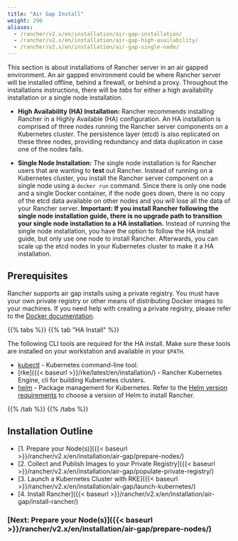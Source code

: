 ```yaml
---
title: "Air Gap Install"
weight: 290
aliases:
  - /rancher/v2.x/en/installation/air-gap-installation/
  - /rancher/v2.x/en/installation/air-gap-high-availability/
  - /rancher/v2.x/en/installation/air-gap-single-node/
---
```


This section is about installations of Rancher server in an air gapped environment. An air gapped environment could be where Rancher server will be installed offline, behind a firewall, or behind a proxy. Throughout the installations instructions, there will be _tabs_ for either a high availability installation or a single node installation.

* **High Availability (HA) Installation:** Rancher recommends installing Rancher in a Highly Available (HA) configuration. An HA installation is comprised of three nodes running the Rancher server components on a Kubernetes cluster. The persistence layer (etcd) is also replicated on these three nodes, providing redundancy and data duplication in case one of the nodes fails.

* **Single Node Installation:** The single node installation is for Rancher users that are wanting to **test** out Rancher. Instead of running on a Kubernetes cluster, you install the Rancher server component on a single node using a `docker run` command. Since there is only one node and a single Docker container, if the node goes down, there is no copy of the etcd data available on other nodes and you will lose all the data of your Rancher server. **Important: If you install Rancher following the single node installation guide, there is no upgrade path to transition your single node installation to a HA installation.** Instead of running the single node installation, you have the option to follow the HA install guide, but only use one node to install Rancher. Afterwards, you can scale up the etcd nodes in your Kubernetes cluster to make it a HA installation.

## Prerequisites

Rancher supports air gap installs using a private registry. You must have your own private registry or other means of distributing Docker images to your machines. If you need help with creating a private registry, please refer to the [Docker documentation](https://docs.docker.com/registry/).

{{% tabs %}}
{{% tab "HA Install" %}}

The following CLI tools are required for the HA install. Make sure these tools are installed on your workstation and available in your `$PATH`.

* [kubectl](https://kubernetes.io/docs/tasks/tools/install-kubectl/#install-kubectl) - Kubernetes command-line tool.
* [rke]({{< baseurl >}}/rke/latest/en/installation/) - Rancher Kubernetes Engine, cli for building Kubernetes clusters.
* [helm](https://docs.helm.sh/using_helm/#installing-helm) - Package management for Kubernetes. Refer to the [Helm version requirements]({{<baseurl>}}/rancher/v2.x/en/installation/helm-version) to choose a version of Helm to install Rancher.

{{% /tab %}}
{{% /tabs %}}

## Installation Outline

- [1. Prepare your Node(s)]({{< baseurl >}}/rancher/v2.x/en/installation/air-gap/prepare-nodes/)
- [2. Collect and Publish Images to your Private Registry]({{< baseurl >}}/rancher/v2.x/en/installation/air-gap/populate-private-registry/)
- [3. Launch a Kubernetes Cluster with RKE]({{< baseurl >}}/rancher/v2.x/en/installation/air-gap/launch-kubernetes/)
- [4. Install Rancher]({{< baseurl >}}/rancher/v2.x/en/installation/air-gap/install-rancher/)


### [Next: Prepare your Node(s)]({{< baseurl >}}/rancher/v2.x/en/installation/air-gap/prepare-nodes/)
